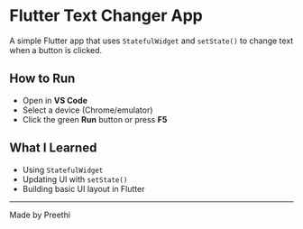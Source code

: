 # Flutter Text Changer App 

A simple Flutter app that uses `StatefulWidget` and `setState()` to change text when a button is clicked.

##  How to Run

- Open in **VS Code**
- Select a device (Chrome/emulator)
- Click the green **Run** button or press **F5**

##  What I Learned

- Using `StatefulWidget`
- Updating UI with `setState()`
- Building basic UI layout in Flutter

---

Made  by Preethi
